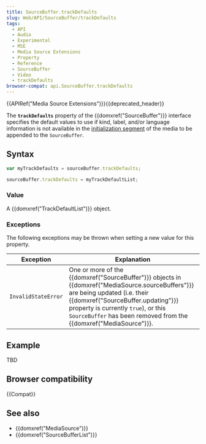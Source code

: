 ```yaml
---
title: SourceBuffer.trackDefaults
slug: Web/API/SourceBuffer/trackDefaults
tags:
  - API
  - Audio
  - Experimental
  - MSE
  - Media Source Extensions
  - Property
  - Reference
  - SourceBuffer
  - Video
  - trackDefaults
browser-compat: api.SourceBuffer.trackDefaults
---
```

{{APIRef("Media Source Extensions")}}{{deprecated_header}}

The **`trackDefaults`** property of the
{{domxref("SourceBuffer")}} interface specifies the default values to use if kind,
label, and/or language information is not available in the [initialization segment](https://w3c.github.io/media-source/#init-segment) of
the media to be appended to the `SourceBuffer`.

## Syntax

```js
var myTrackDefaults = sourceBuffer.trackDefaults;

sourceBuffer.trackDefaults = myTrackDefaultList;
```

### Value

A {{domxref("TrackDefaultList")}} object.

### Exceptions

The following exceptions may be thrown when setting a new value for this property.

| Exception           | Explanation                                                                                                                                                                                                                                                                                                                  |
| ------------------- | ---------------------------------------------------------------------------------------------------------------------------------------------------------------------------------------------------------------------------------------------------------------------------------------------------------------------------- |
| `InvalidStateError` | One or more of the {{domxref("SourceBuffer")}} objects in {{domxref("MediaSource.sourceBuffers")}} are being updated (i.e. their {{domxref("SourceBuffer.updating")}} property is currently `true`), or this `SourceBuffer` has been removed from the {{domxref("MediaSource")}}. |

## Example

TBD

## Browser compatibility

{{Compat}}

## See also

- {{domxref("MediaSource")}}
- {{domxref("SourceBufferList")}}
